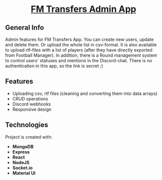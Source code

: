 <a href="https://fm-transfers-admin.herokuapp.com/">
    <h1 align="center">
    FM Transfers Admin App
    </h1>
</a>

## General Info

Admin features for FM Transfers App. You can create new users, update and delete them. Or upload the whole list in csv-format. It is also available to upload rtf-files with a list of players (after they have directly exported from Football Manager).
In addition, there is a Round management system to control users' statuses and mentions in the Discord-chat.
There is no authentication in this app, so the link is secret ;)

## Features

- Uploading csv, rtf files (cleaning and converting them into data arrays)
- CRUD operations
- Discord webhooks
- Responsive design

## Technologies
Project is created with:
- **MongoDB** 
- **Express** 
- **React** 
- **NodeJS** 
- **Socket.io**
- **Material UI**  
